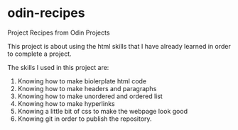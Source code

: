 # odin-recipes

Project Recipes from Odin Projects

This project is about using the html skills that I have already learned in order to complete a project.

The skills I used in this project are:

1. Knowing how to make biolerplate html code
2. Knowing how to make headers and paragraphs
3. Knowing how to make unordered and ordered list
4. Knowing how to make hyperlinks
5. Knowing a little bit of css to make the webpage look good
6. Knowing git in order to publish the repository.
